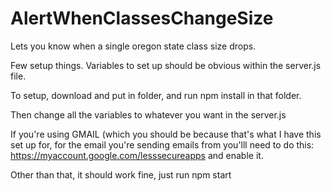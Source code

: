 # AlertWhenClassesChangeSize
Lets you know when a single oregon state class size drops.

Few setup things. Variables to set up should be obvious within the server.js file.

To setup, download and put in folder, and run npm install in that folder.


Then change all the variables to whatever you want in the server.js

If you're using GMAIL (which you should be because that's what I have this set up for, for the email you're sending emails from
you'lll need to do this: https://myaccount.google.com/lesssecureapps and enable it.

Other than that, it should work fine, just run npm start

